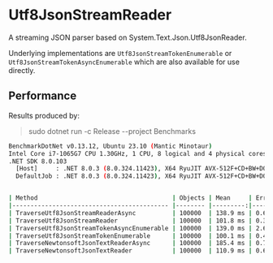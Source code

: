 # Utf8JsonStreamReader

A streaming JSON parser based on System.Text.Json.Utf8JsonReader.

Underlying implementations are `Utf8JsonStreamTokenEnumerable` or
`Utf8JsonStreamTokenAsyncEnumerable` which are also available for use directly.

## Performance

Results produced by:

> sudo dotnet run -c Release --project Benchmarks

```sh
BenchmarkDotNet v0.13.12, Ubuntu 23.10 (Mantic Minotaur)
Intel Core i7-1065G7 CPU 1.30GHz, 1 CPU, 8 logical and 4 physical cores
.NET SDK 8.0.103
  [Host]     : .NET 8.0.3 (8.0.324.11423), X64 RyuJIT AVX-512F+CD+BW+DQ+VL+VBMI
  DefaultJob : .NET 8.0.3 (8.0.324.11423), X64 RyuJIT AVX-512F+CD+BW+DQ+VL+VBMI


| Method                                     | Objects | Mean     | Error   | StdDev  |
|------------------------------------------- |-------- |---------:|--------:|--------:|
| TraverseUtf8JsonStreamReaderAsync          | 100000  | 138.9 ms | 0.61 ms | 0.48 ms |
| TraverseUtf8JsonStreamReader               | 100000  | 101.8 ms | 0.36 ms | 0.30 ms |
| TraverseUtf8JsonStreamTokenAsyncEnumerable | 100000  | 139.0 ms | 2.66 ms | 3.56 ms |
| TraverseUtf8JsonStreamTokenEnumerable      | 100000  | 100.1 ms | 0.45 ms | 0.40 ms |
| TraverseNewtonsoftJsonTextReaderAsync      | 100000  | 185.4 ms | 0.75 ms | 0.62 ms |
| TraverseNewtonsoftJsonTextReader           | 100000  | 110.9 ms | 0.62 ms | 0.58 ms |
```

